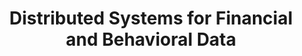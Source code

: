 ---
name: Rod Albuyeh
email: ralbuyeh@ucsd.edu
photo: https://dsc-courses.github.io/dsc102-2023-sp/assets/staff-images/rod.jpg
website: https://www.linkedin.com/in/rod-albuyeh-9b46985/
domain: A15
title: Distributed Systems for Financial and Behavioral Data
bio: "I'm a part-time lecturer at HDSI and a machine learning architect with eight years of experience in enterprise ML. My research interests include deep learning for tabular data (with a focus on time-series financial data), reproducible research infrastructure, and applying machine learning to political and social science problems. Outside of academia, I enjoy practicing mixed martial arts, playing racquetball, and exploring San Diego with my family. I'm passionate about data science and machine learning, and I'm looking forward to working with students who like solving interesting problems with machine learning."
description: "In this group, students will learn advanced techniques for building distributed systems to solve large-scale problems in finance, social science, and political science. We will start by exploring techniques for tabular data pre-processing, with a specific focus on time-series and categorical transformations. Students will learn how to apply these techniques to real-world financial and behavioral data sets, with a particular emphasis on reproducibility and scalability. In addition to learning about pre-processing, we will also explore frameworks for scaling workloads beyond a single machine, including Ray, Modin, and Spark. By the end of the course, students will have gained practical experience in enterprise-like workflows and scale, and will be able to tackle complex challenges in data science and computer engineering. To ensure that students are well-prepared for future careers, we will also cover collaborative approaches to code versioning and open source development. Students will learn how to build and contribute to open source applications, which will be hosted in public repositories like PyPI. At the conclusion of the course, students will have a robust addition to their portfolio and a deeper understanding of distributed systems for financial and behavioral data. They will be better-prepared to tackle complex data science and data engineering challenges in both academia and industry."
summer: "It will be helpful spending some time learning the linux command line, git, python packaging, and becoming familiar with an IDE like PyCharm or something similar. "
oldstudent: nan
prerequisites: None
time: Friday 9-10AM, In-Person
style: My capstone group will be treated as its own entity. 
seats: 6
tag: Distributed Systems and Other Applications
---